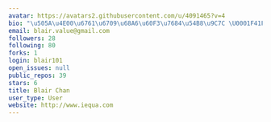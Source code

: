 ```yaml
---
avatar: https://avatars2.githubusercontent.com/u/4091465?v=4
bio: "\u505A\u4E00\u6761\u6709\u68A6\u60F3\u7684\u54B8\u9C7C \U0001F41F~"
email: blair.value@gmail.com
followers: 28
following: 80
forks: 1
login: blair101
open_issues: null
public_repos: 39
stars: 6
title: Blair Chan
user_type: User
website: http://www.iequa.com
---
```

